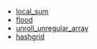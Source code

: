 * [local_sum](./local_sum/index.html)
* [flood](./flood/index.html)
* [unroll_unregular_array](./unroll_unregular_array/index.html)
* [hashgrid](./hashgrid/index.html)
